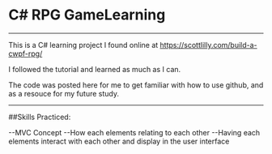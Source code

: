 # C# RPG GameLearning

---
This is a C# learning project I found online at<link> https://scottlilly.com/build-a-cwpf-rpg/ <link>

I followed the tutorial and learned as much as I can. 

The code was posted here for me to get familiar with how to use github, and as a resouce for my future study.

---

##Skills Practiced:

--MVC Concept
--How each elements relating to each other
--Having each elements interact with each other and display in the user interface

